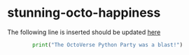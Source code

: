 # stunning-octo-happiness


The following line is inserted should be updated [here](https://github.com/darth-vader-23/stunning-octo-happiness/blob/a8c5ef2a69bb0b12e8ee3992efed7c4a5b758279/README.md?plain=1#L7)

```python
        print("The OctoVerse Python Party was a blast!")
```